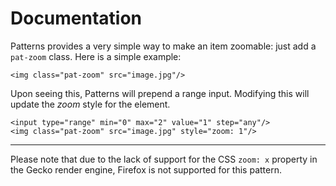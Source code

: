 # Documentation

Patterns provides a very simple way to make an item zoomable: just add a
`pat-zoom` class. Here is a simple example:

    <img class="pat-zoom" src="image.jpg"/>

Upon seeing this, Patterns will prepend a range input. Modifying this
will update the *zoom* style for the element.

    <input type="range" min="0" max="2" value="1" step="any"/>
    <img class="pat-zoom" src="image.jpg" style="zoom: 1"/>
    
* * *

Please note that due to the lack of support for the CSS `zoom: x` property in the Gecko render engine, Firefox is not supported for this pattern. 